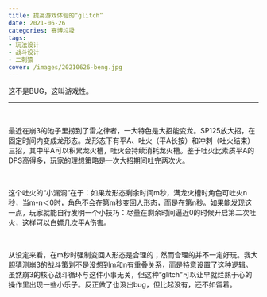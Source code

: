 ```yaml
---
title: 提高游戏体验的“glitch”
date: 2021-06-26
categories: 赛博垃圾
tags: 
- 玩法设计
- 战斗设计
- 二刺猿
cover: /images/20210626-beng.jpg
---
```


这不是BUG，这叫游戏性。

<!--more-->

---

   <br/>

最近在崩3的池子里捞到了雷之律者，一大特色是大招能变龙。SP125放大招，在固定时间内变成龙形态。龙形态下有平A、吐火（平A长按）和冲刺（吐火结束）三招，其中平A可以积累龙火槽，吐火会持续消耗龙火槽。鉴于吐火比素质平A的DPS高得多，玩家的理想策略是一次大招期间吐完两次火。

   <br/>

这个吐火的“小漏洞”在于：如果龙形态剩余时间m秒，满龙火槽时角色可吐火n秒，当m-n＜0时，角色不会在第m秒变回人形态，而是在第n秒。如果能发现这一点，玩家就能自行发明一个小技巧：尽量在剩余时间逼近0的时候开启第二次吐火，这样可以白嫖几次平A伤害。

   <br/>

从设定来看，在m秒时强制变回人形态是合理的；然而合理的并不一定好玩。我大胆猜测崩3的战斗策划不是没想到m和n有重叠关系，而是特意设置了这种逻辑。虽然崩3的核心战斗循环与这件小事无关，但这种“glitch”可以让早就烂熟于心的操作里出现一些小乐子。反正做了也没出bug，但比起没有，还不如留着。

  <br/>

